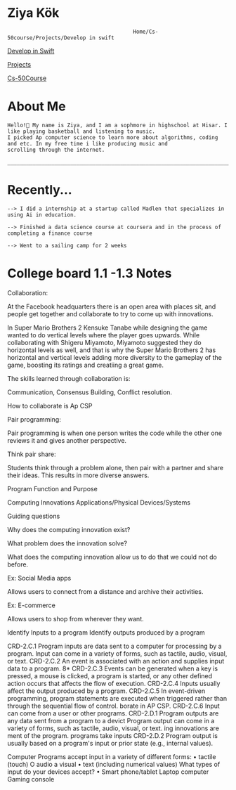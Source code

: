                                                                                               
# Ziya Kök
                                            Home/Cs-50course/Projects/Develop in swift


<a href="/DEVELOPWSWIFT.md">Develop in Swift</a>

<a href="/PROJECTS.md">Projects</a>

<a href="/CS-50COURSE.md">Cs-50Course</a>




  # About Me
    Hello!👋 My name is Ziya, and I am a sophmore in highschool at Hisar. I like playing basketball and listening to music.
    I picked Ap computer science to learn more about algorithms, coding and etc. In my free time i like producing music and
    scrolling through the internet.

    ______________________________________________________________________________________________________________________

  # Recently...
    --> I did a internship at a startup called Madlen that specializes in using Ai in education.

    --> Finished a data science course at coursera and in the process of completing a finance course

    --> Went to a sailing camp for 2 weeks

  # College board 1.1 -1.3 Notes


Collaboration:

At the Facebook headquarters there is an open area with places sit, and people get together and collaborate to try to come up with innovations.

In Super Mario Brothers 2 Kensuke Tanabe while designing the game wanted to do vertical levels where the player goes upwards. While collaborating with Shigeru Miyamoto, Miyamoto suggested they do horizontal levels as well, and that is why the Super Mario Brothers 2 has horizontal and vertical levels adding more diversity to the gameplay of the game, boosting its ratings and creatiing a great game. 

The skills learned through collaboration is:

Communication, Consensus Building, Conflict resolution.


How to collaborate is Ap CSP

Pair programming:

Pair programming is when one person writes the code while the other one reviews it and gives another perspective.

Think pair share:

Students think through a problem alone, then pair with a partner and share their ideas. This results in more diverse answers.

Program Function and Purpose

Computing Innovations
  Applications/Physical Devices/Systems

 Guiding questions

Why does the computing innovation exist?

What problem does the innovation solve?

What does the computing innovation allow us to do that we could not do before.

Ex: Social Media apps

Allows users to connect from a distance and archive their activities.

Ex: E-commerce

Allows users to shop from wherever they want.




Identify Inputs to a program
Identify outputs produced by a program

CRD-2.C.1 Program inputs are data sent to a computer for processing by a
program. Input can come in a variety of forms, such as tactile, audio, visual,
or text.
CRD-2.C.2 An event is associated with an action and supplies input data to
a program.
8*
CRD-2.C.3 Events can be generated when a key is pressed, a mouse is
clicked, a program is started, or any other defined action occurs that affects
the flow of execution.
CRD-2.C.4 Inputs usually affect the output produced by a program.
CRD-2.C.5 In event-driven programming, program statements are executed
when triggered rather than through the sequential flow of control.
borate in AP CSP.
CRD-2.C.6 Input can come from a user or other programs.
CRD-2.D.1 Program outputs are any data sent from a program to a devict
Program output can come in a variety of forms, such as tactile, audio,
visual, or text.
ing innovations are
ment of the program.
programs take inputs
CRD-2.D.2 Program output is usually based on a program's input or prior
state (e.g., internal values).

Computer Programs accept input in a variety of
different forms:
• tactile (touch)
O
audio
a
visual
• text (including numerical values)
What types of input do your devices accept?
• Smart phone/tablet
Laptop computer
Gaming console

    
